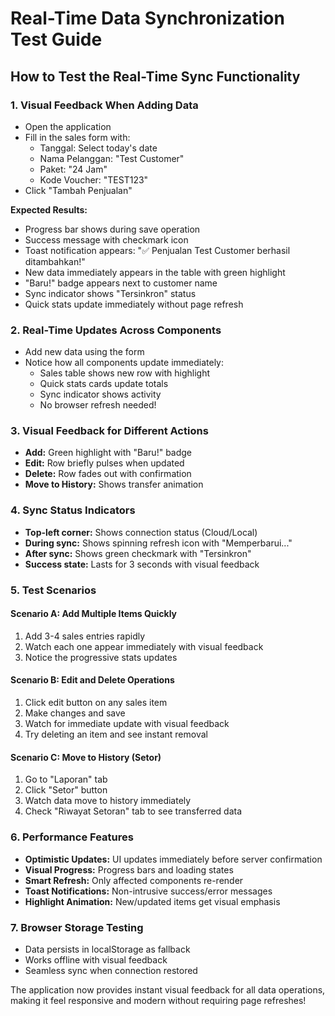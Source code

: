 # Real-Time Data Synchronization Test Guide

## How to Test the Real-Time Sync Functionality

### 1. **Visual Feedback When Adding Data**
- Open the application
- Fill in the sales form with:
  - Tanggal: Select today's date
  - Nama Pelanggan: "Test Customer"
  - Paket: "24 Jam"
  - Kode Voucher: "TEST123"
- Click "Tambah Penjualan"

**Expected Results:**
- Progress bar shows during save operation
- Success message with checkmark icon
- Toast notification appears: "✅ Penjualan Test Customer berhasil ditambahkan!"
- New data immediately appears in the table with green highlight
- "Baru!" badge appears next to customer name
- Sync indicator shows "Tersinkron" status
- Quick stats update immediately without page refresh

### 2. **Real-Time Updates Across Components**
- Add new data using the form
- Notice how all components update immediately:
  - Sales table shows new row with highlight
  - Quick stats cards update totals
  - Sync indicator shows activity
  - No browser refresh needed!

### 3. **Visual Feedback for Different Actions**
- **Add:** Green highlight with "Baru!" badge
- **Edit:** Row briefly pulses when updated
- **Delete:** Row fades out with confirmation
- **Move to History:** Shows transfer animation

### 4. **Sync Status Indicators**
- **Top-left corner:** Shows connection status (Cloud/Local)
- **During sync:** Shows spinning refresh icon with "Memperbarui..."
- **After sync:** Shows green checkmark with "Tersinkron"
- **Success state:** Lasts for 3 seconds with visual feedback

### 5. **Test Scenarios**

#### Scenario A: Add Multiple Items Quickly
1. Add 3-4 sales entries rapidly
2. Watch each one appear immediately with visual feedback
3. Notice the progressive stats updates

#### Scenario B: Edit and Delete Operations
1. Click edit button on any sales item
2. Make changes and save
3. Watch for immediate update with visual feedback
4. Try deleting an item and see instant removal

#### Scenario C: Move to History (Setor)
1. Go to "Laporan" tab
2. Click "Setor" button
3. Watch data move to history immediately
4. Check "Riwayat Setoran" tab to see transferred data

### 6. **Performance Features**
- **Optimistic Updates:** UI updates immediately before server confirmation
- **Visual Progress:** Progress bars and loading states
- **Smart Refresh:** Only affected components re-render
- **Toast Notifications:** Non-intrusive success/error messages
- **Highlight Animation:** New/updated items get visual emphasis

### 7. **Browser Storage Testing**
- Data persists in localStorage as fallback
- Works offline with visual feedback
- Seamless sync when connection restored

The application now provides instant visual feedback for all data operations, making it feel responsive and modern without requiring page refreshes!